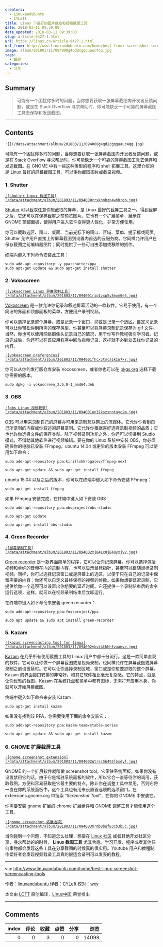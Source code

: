 ```yaml
---
creators:
  - Linuxandubuntu
  - CYLeft
title: Linux 下最好的图片截取和视频截录工具
date: 2018-03-11 09:39:00
date_updated: 2018-03-11 09:39:00
slug: article-9427-1.html
url: https://linux.cn/article-9427-1.html
url_from: http://www.linuxandubuntu.com/home/best-linux-screenshot-screencasting-tools
image: album/201803/11/094000g4qd2cgqquauc4qq.jpg
tags:
  - 截屏
categories:
  - 分享
---
```


## Summary

> 可能有一个困扰你多时的问题，当你想要获取一张屏幕截图向开发者反馈问题，或是在 Stack Overflow 寻求帮助时，你可能缺乏一个可靠的屏幕截图工具去保存和发送截图。

***

<!-- more -->

## Contents

`![](/data/attachment/album/201803/11/094000g4qd2cgqquauc4qq.jpg)`

可能有一个困扰你多时的问题，当你想要获取一张屏幕截图向开发者反馈问题，或是在 Stack Overflow 寻求帮助时，你可能缺乏一个可靠的屏幕截图工具去保存和发送截图。在 GNOME 中有一些这种类型的程序和 shell 拓展工具。这里介绍的是 Linux 最好的屏幕截图工具，可以供你截取图片或截录视频。

### 1. Shutter

[`![shutter Linux 截图工具](/data/attachment/album/201803/11/094000rrxkhnhzp4wbhrob.jpg)`](http://www.linuxandubuntu.com/uploads/2/1/1/5/21152474/shutter-linux-screenshot-taking-tools_orig.jpg)

[Shutter](http://shutter-project.org/) 可以截取任意你想截取的屏幕，是 Linux 最好的截屏工具之一。得到截屏之后，它还可以在保存截屏之前预览图片。它也有一个扩展菜单，展示在 GNOME 顶部面板，使得用户进入软件变得更人性化，非常方便使用。

你可以截取选区、窗口、桌面、当前光标下的窗口、区域、菜单、提示框或网页。Shutter 允许用户直接上传屏幕截图到设置内首选的云服务商。它同样允许用户在保存截图之前编辑器图片；同时提供了一些可自由添加或移除的插件。

终端内键入下列命令安装此工具：

```shell
sudo add-apt-repository -y ppa:shutter/ppa
sudo apt-get update && sudo apt-get install shutter
```

### 2. Vokoscreen

[`![vokoscreen Linux 屏幕录制工具](/data/attachment/album/201803/11/094001rip1vxp5v5mpm0e5.jpg)`](http://www.linuxandubuntu.com/uploads/2/1/1/5/21152474/vokoscreen-screencasting-tool-for-linux_orig.jpg)

[Vokoscreen](https://github.com/vkohaupt/vokoscreen) 是一款允许你记录和叙述屏幕活动的一款软件。它易于使用，有一个简洁的界面和顶部面板的菜单，方便用户录制视频。

你可以选择记录整个屏幕，或是记录一个窗口，抑或是记录一个选区。自定义记录可以让你轻松得到所需的保存类型，你甚至可以将屏幕录制记录保存为 gif 文件。当然，你也可以使用网络摄像头记录自己的情况，用于你写作教程吸引学习者。记录完成后，你还可以在该应用程序中回放视频记录，这样就不必到处去找你记录的内容。

[`![vokoscreen preferences](/data/attachment/album/201803/11/094001fhcx3tmcazk1n7kr.jpg)`](http://www.linuxandubuntu.com/uploads/2/1/1/5/21152474/vokoscreen-preferences_orig.jpg)

你可以从你的发行版仓库安装 Vocoscreen，或者你也可以在 [pkgs.org](https://pkgs.org/download/vokoscreen) 选择下载你需要的版本。

```shell
sudo dpkg -i vokoscreen_2.5.0-1_amd64.deb
```

### 3. OBS

[`![obs Linux 视频截录](/data/attachment/album/201803/11/094001un32kszsnntqyc2m.jpg)`](http://www.linuxandubuntu.com/uploads/2/1/1/5/21152474/obs-linux-screencasting-tool_orig.jpg)

[OBS](https://obsproject.com/) 可以用来录制自己的屏幕亦可用来录制互联网上的流媒体。它允许你看到自己所录制的内容或你叙述的屏幕录制。它允许你根据喜好选择录制视频的品质；它也允许你选择文件的保存类型。除了视频录制功能之外，你还可以切换到 Studio 模式，不借助其他软件进行视频编辑。要在你的 Linux 系统中安装 OBS，你必须确保你的电脑已安装 FFmpeg。ubuntu 14.04 或更早的版本安装 FFmpeg 可以使用如下命令：

```shell
sudo add-apt-repository ppa:kirillshkrogalev/ffmpeg-next

sudo apt-get update && sudo apt-get install ffmpeg
```

ubuntu 15.04 以及之后的版本，你可以在终端中键入如下命令安装 FFmpeg：

```shell
sudo apt-get install ffmpeg
```

​如果 FFmpeg 安装完成，在终端中键入如下安装 OBS：

```shell
sudo add-apt-repository ppa:obsproject/obs-studio

sudo apt-get update

sudo apt-get install obs-studio
```

### 4. Green Recorder

[`![屏幕录制工具](/data/attachment/album/201803/11/094002xj841c0j840yxjyv.jpg)`](http://www.linuxandubuntu.com/uploads/2/1/1/5/21152474/green-recording-linux-tool_orig.jpg)

[Green recorder](https://github.com/foss-project/green-recorder) 是一款界面简单的程序，它可以让你记录屏幕。你可以选择包括视频和单纯的音频在内的录制内容，也可以显示鼠标指针，甚至可以跟随鼠标录制视频。同样，你可以选择记录窗口或是屏幕上的选区，以便于只在自己的记录中保留需要的内容；你还可以自定义最终保存的视频的帧数。如果你想要延迟录制，它提供给你一个选项可以设置出你想要的延迟时间。它还提供一个录制结束后的命令运行选项，这样，就可以在视频录制结束后立即运行。​

在终端中键入如下命令来安装 green recorder：

```shell
sudo add-apt-repository ppa:fossproject/ppa

sudo apt update && sudo apt install green-recorder
```

### 5. Kazam

[`![kazam screencasting tool for linux](/data/attachment/album/201803/11/094002ykvt4tkhhfvaamvc.jpg)`](http://www.linuxandubuntu.com/uploads/2/1/1/5/21152474/kazam-screencasting-tool-for-linux_orig.jpg)

[Kazam](https://launchpad.net/kazam) 在几乎所有使用截图工具的 Linux 用户中都十分流行。这是一款简单直观的软件，它可以让你做一个屏幕截图或是视频录制，也同样允许在屏幕截图或屏幕录制之前设置延时。它可以让你选择录制区域，窗口或是你想要抓取的整个屏幕。Kazam 的界面接口安排的非常好，和其它软件相比毫无复杂感。它的特点，就是让你优雅的截图。Kazam 在系统托盘和菜单中都有图标，无需打开应用本身，你就可以开始屏幕截图。​​

终端中键入如下命令来安装 Kazam：

```shell
sudo apt-get install kazam
```

​如果没有找到该 PPA，你需要使用下面的命令安装它：

```shell
sudo add-apt-repository ppa:kazam-team/stable-series

sudo apt-get update && sudo apt-get install kazam
```

### 6. GNOME 扩展截屏工具

[`![gnome screenshot extension](/data/attachment/album/201803/11/094002qtrss5b493lbxdyl.jpg)`](http://www.linuxandubuntu.com/uploads/2/1/1/5/21152474/gnome-screenshot-extension-compressed_orig.jpg)

GNOME 的一个扩展软件就叫做 screenshot tool，它常驻系统面板，如果你没有设置禁用它的话。由于它是常驻系统面板的软件，所以它会一直等待你的调用，获取截图，方便和容易获取是它最主要的特点，除非你在调整工具中禁用，否则它将一直在你的系统面板中。这个工具也有用来设置首选项的选项窗口。在 extensions.gnome.org 中搜索 “*Screenshot Tool*”，在你的 GNOME 中安装它。

你需要安装 gnome 扩展的 chrome 扩展组件和 GNOME 调整工具才能使用这个工具。

[`![gnome screenshot 拓展选项](/data/attachment/album/201803/11/094003mrmb0buf03cb3buc.jpg)`](http://www.linuxandubuntu.com/uploads/2/1/1/5/21152474/gnome-screenshot-extension-preferences_orig.jpg)

当你碰到一个问题，不知道怎么处理，想要在 [Linux 社区](http://www.linuxandubuntu.com/home/top-10-communities-to-help-you-learn-linux) 或者其他开发社区分享、寻求帮助的的时候， **Linux 截图工具** 尤其合适。学习开发、程序或者其他任何事物都会发现这些工具在分享截图的时候真的很实用。Youtube 用户和教程制作爱好者会发现视频截录工具真的很适合录制可以发表的教程。

---

via: <http://www.linuxandubuntu.com/home/best-linux-screenshot-screencasting-tools>

作者：[linuxandubuntu](http://www.linuxandubuntu.com) 译者：[CYLeft](https://github.com/CYLeft) 校对：[wxy](https://github.com/wxy)

本文由 [LCTT](https://github.com/LCTT/TranslateProject) 原创编译，[Linux中国](https://linux.cn/) 荣誉推出

***

## Comments


|   index |   评论 |   收藏 |   点赞 |   分享 |   浏览 |
|--------:|-------:|-------:|-------:|-------:|-------:|
|       0 |      0 |      3 |      0 |      0 |  14098 |
